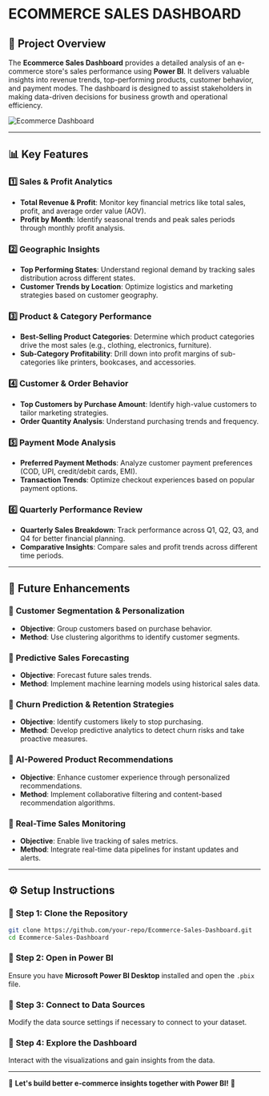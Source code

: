 # ECOMMERCE SALES DASHBOARD

## 📌 Project Overview
The **Ecommerce Sales Dashboard** provides a detailed analysis of an e-commerce store's sales performance using **Power BI**. It delivers valuable insights into revenue trends, top-performing products, customer behavior, and payment modes. The dashboard is designed to assist stakeholders in making data-driven decisions for business growth and operational efficiency.


![Ecommerce Dashboard](https://github.com/user-attachments/assets/80031b19-4830-47d6-b694-34e931381473)

---

## 📊 Key Features

### 1️⃣ **Sales & Profit Analytics**
- **Total Revenue & Profit**: Monitor key financial metrics like total sales, profit, and average order value (AOV).
- **Profit by Month**: Identify seasonal trends and peak sales periods through monthly profit analysis.

### 2️⃣ **Geographic Insights**
- **Top Performing States**: Understand regional demand by tracking sales distribution across different states.
- **Customer Trends by Location**: Optimize logistics and marketing strategies based on customer geography.

### 3️⃣ **Product & Category Performance**
- **Best-Selling Product Categories**: Determine which product categories drive the most sales (e.g., clothing, electronics, furniture).
- **Sub-Category Profitability**: Drill down into profit margins of sub-categories like printers, bookcases, and accessories.

### 4️⃣ **Customer & Order Behavior**
- **Top Customers by Purchase Amount**: Identify high-value customers to tailor marketing strategies.
- **Order Quantity Analysis**: Understand purchasing trends and frequency.

### 5️⃣ **Payment Mode Analysis**
- **Preferred Payment Methods**: Analyze customer payment preferences (COD, UPI, credit/debit cards, EMI).
- **Transaction Trends**: Optimize checkout experiences based on popular payment options.

### 6️⃣ **Quarterly Performance Review**
- **Quarterly Sales Breakdown**: Track performance across Q1, Q2, Q3, and Q4 for better financial planning.
- **Comparative Insights**: Compare sales and profit trends across different time periods.

---

## 🚀 Future Enhancements

### 🔹 **Customer Segmentation & Personalization**
- **Objective**: Group customers based on purchase behavior.
- **Method**: Use clustering algorithms to identify customer segments.

### 🔹 **Predictive Sales Forecasting**
- **Objective**: Forecast future sales trends.
- **Method**: Implement machine learning models using historical sales data.

### 🔹 **Churn Prediction & Retention Strategies**
- **Objective**: Identify customers likely to stop purchasing.
- **Method**: Develop predictive analytics to detect churn risks and take proactive measures.

### 🔹 **AI-Powered Product Recommendations**
- **Objective**: Enhance customer experience through personalized recommendations.
- **Method**: Implement collaborative filtering and content-based recommendation algorithms.

### 🔹 **Real-Time Sales Monitoring**
- **Objective**: Enable live tracking of sales metrics.
- **Method**: Integrate real-time data pipelines for instant updates and alerts.

---

## ⚙️ Setup Instructions

### 🔹 **Step 1: Clone the Repository**
```bash
git clone https://github.com/your-repo/Ecommerce-Sales-Dashboard.git
cd Ecommerce-Sales-Dashboard
```

### 🔹 **Step 2: Open in Power BI**
Ensure you have **Microsoft Power BI Desktop** installed and open the `.pbix` file.

### 🔹 **Step 3: Connect to Data Sources**
Modify the data source settings if necessary to connect to your dataset.

### 🔹 **Step 4: Explore the Dashboard**
Interact with the visualizations and gain insights from the data.

---
📌 **Let's build better e-commerce insights together with Power BI!** 🚀
